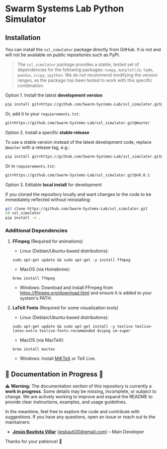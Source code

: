 # Swarm Systems Lab Python Simulator

## Installation

You can install the ```ssl_simulator``` package directly from GitHub. It is not and will not be available on public repositories such as PyPI.

> The ```ssl_simulator``` package provides a stable, tested set of dependencies for the following packages: ```numpy```, ```matplotlib```, ```tqdm```, ```pandas```, ```scipy```, ```ipython```. We do not recommend modifying the version ranges, as the package has been tested to work with this specific combination.

Option 1. Install the latest **development version**
```bash
pip install git+https://github.com/Swarm-Systems-Lab/ssl_simulator.git@master
```
Or, add it to your ```requierements.txt```:
```txt
git+https://github.com/Swarm-Systems-Lab/ssl_simulator.git@master
```
Option 2. Install a specific **stable release**

To use a stable version instead of the latest development code, replace ```@master``` with a release tag, e.g.:
```bash
pip install git+https://github.com/Swarm-Systems-Lab/ssl_simulator.git@v0.0.1
```
Or in ```requierements.txt```:
```txt
git+https://github.com/Swarm-Systems-Lab/ssl_simulator.git@v0.0.1
```

Option 3. Editable **local install** for development
   
If you cloned the repository locally and want changes to the code to be immediately reflected without reinstalling:
```bash
git clone https://github.com/Swarm-Systems-Lab/ssl_simulator.git
cd ssl_simulator
pip install -e .
```

### Additional Dependencies

1. **FFmpeg** (Required for animations)

    * Linux (Debian/Ubuntu-based distributions):
    ```
    sudo apt-get update && sudo apt-get -y install ffmpeg
    ```
    * MacOS (via Homebrew):
    ```
    brew install ffmpeg
    ```
    * Windows: Download and install FFmpeg from https://ffmpeg.org/download.html and ensure it is added to your system's PATH.


2. **LaTeX Fonts** (Required for some visualization tools)

    * Linux (Debian/Ubuntu-based distributions):
    ```
    sudo apt-get update && sudo apt-get install -y texlive texlive-latex-extra texlive-fonts-recommended dvipng cm-super
    ```
    
    * MacOS (via MacTeX):
    ```
    brew install mactex
    ```

    * Windows: Install [MiKTeX](https://miktex.org/) or TeX Live.

## 🚧 Documentation in Progress 🚧

⚠️ **Warning:** The documentation section of this repository is currently a **work in progress**. Some details may be missing, incomplete, or subject to change. We are actively working to improve and expand the README to provide clear instructions, examples, and usage guidelines.

In the meantime, feel free to explore the code and contribute with suggestions. If you have any questions, open an issue or reach out to the maintainers:

- **[Jesús Bautista Villar](https://sites.google.com/view/jbautista-research)** (<jesbauti20@gmail.com>) – Main Developer


Thanks for your patience! 🚀
